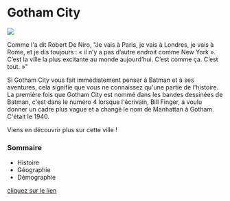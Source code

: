 # Gotham City
![](https://www.justifit.fr/wp-content/uploads/2019/10/batman-gotham-city-arkham-knight.jpg)

Comme l'a dit  Robert De Niro, "Je vais à Paris, je vais à Londres, je vais à Rome, et je dis toujours : « il n’y a pas d’autre endroit comme New York ». C’est la ville la plus excitante au monde aujourd’hui. C’est comme ça. C’est tout. »" 

Si Gotham City vous fait immédiatement penser à Batman et à ses aventures, cela signifie que vous ne connaissez qu'une partie de l'histoire. La première fois que Gotham City est nommé dans les bandes dessinées de Batman, c'est dans le numéro 4 lorsque l'écrivain, Bill Finger, a voulu donner un cadre plus vague et a changé le nom de Manhattan à Gotham. C'était le 1940.

Viens en découvrir plus sur cette ville !

### Sommaire
* Histoire
* Géographie
* Démographie

[cliquez sur le lien](https://rahmahamdi.github.io/projet_gotham2/)

